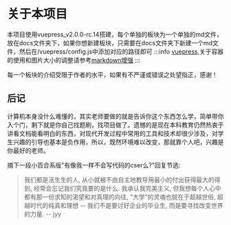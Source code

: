 # 关于本项目

本项目使用vuepress_v2.0.0-rc.14搭建，每个单独的板块为一个单独的md文件，放在docs文件夹下，如果你想新建板块，只需要在docs文件夹下新建一个md文件，然后在/vuepress/config.js中添加对应的路径即可
:::info
[vuepress](https://vuepress.vuejs.org/zh/),关于容器的使用和图片大小的调整请参考[markdown增强](https://plugin-md-enhance.vuejs.press/zh/)
:::

每一个板块的介绍受限于作者的水平，如果有不严谨或错误之处望指正，感谢！

## 后记

计算机本身没什么难懂的，其实老师要做的就是告诉你这个东西怎么学，简单带你入个门，剩下就是你自己找题刷，找项目做了。遗憾的是现在本科教育仍然热衷于讲看文档能看明白的东西，对现代开发过程中常用的工具和技术却很少涉及，对学生兴趣的引导也基本是负作用，所以，既然环境难以改变，那就靠个人吧，兴趣是你最好的老师。

摘下一段小百合系版"有像我一样不会写代码的cser么?"回复节选:

> 我们都是活生生的人, 从小就被不由自主地教导用最小的付出获得最大的得到, 经常会忘记我们究竟要的是什么. 我承认我完美主义, 但我想每个人心中都有那一份求知的渴望和对真理的向往, "大学"的灵魂也就在于超越世俗, 超越时代的纯真和理想 -- 我们不是要讨好企业的毕业生, 而是要寻找改变世界的力量. -- jyy


<CommentService/>
